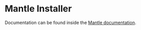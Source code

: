 # Mantle Installer

Documentation can be found inside the [Mantle documentation](https://mantle.alley.co/).
